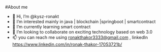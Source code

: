 #About me 
- 👋 Hi, I’m @kysz-ronakt
- 👀 I’m interested mainly in java | blockchain |springboot | smartcontract
- 🌱 I’m currently learning smart contract 
- 💞️ I’m looking to collaborate on exciting technology based on web 3.0 
- 📫 you can reach me using ronakthakor3333@gmail.com , linkedIn https://www.linkedin.com/in/ronak-thakor-17053721b/

<!---
kysz-ronakt/kysz-ronakt is a ✨ special ✨ repository because its `README.md` (this file) appears on your GitHub profile.
You can click the Preview link to take a look at your changes.
--->
